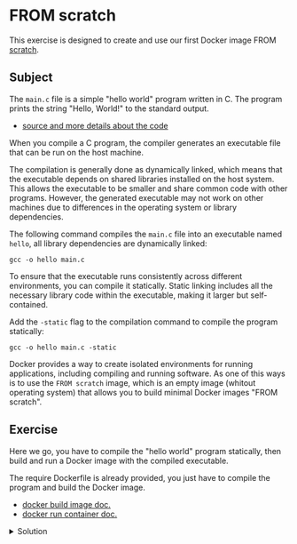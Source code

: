 ﻿# FROM scratch

This exercise is designed to create and use our first Docker image FROM [scratch](https://hub.docker.com/_/scratch/).

## Subject

The `main.c` file is a simple "hello world" program written in C.
The program prints the string "Hello, World!" to the standard output.

- [source and more details about the code](https://www.programiz.com/c-programming/examples/print-sentence)

When you compile a C program, the compiler generates an executable file that can be run on the host machine.

The compilation is generally done as dynamically linked, which means that the executable depends on shared libraries installed on the host system.
This allows the executable to be smaller and share common code with other programs.
However, the generated executable may not work on other machines due to differences in the operating system or library dependencies.

The following command compiles the `main.c` file into an executable named `hello`, all library dependencies are dynamically linked:
```shell
gcc -o hello main.c
```

To ensure that the executable runs consistently across different environments, you can compile it statically.
Static linking includes all the necessary library code within the executable, making it larger but self-contained.

Add the `-static` flag to the compilation command to compile the program statically:
```shell
gcc -o hello main.c -static
```

Docker provides a way to create isolated environments for running applications, including compiling and running software.
As one of this ways is to use the `FROM scratch` image, which is an empty image (whitout operating system) that allows you to build minimal Docker images "FROM scratch".

## Exercise

Here we go, you have to compile the "hello world" program statically, then build and run a Docker image with the compiled executable.

The require Dockerfile is already provided, you just have to compile the program and build the Docker image.

- [docker build image doc.](https://docs.docker.com/reference/cli/docker/image/build/)
- [docker run container doc.](https://docs.docker.com/reference/cli/docker/container/run/)

<details>
  <summary>Solution</summary>

This command executes a Docker container to compile a C program statically using GCC within an isolated environment.

```shell
docker run --rm -v $(shell pwd):/usr/src/myapp -w /usr/src/myapp gcc:latest gcc -o hello /usr/src/myapp/main.c -static
```

Here's a breakdown on what's changed from the previous exercise:

- `gcc -o hello /usr/src/myapp/main.c -static`: The command executed inside the container. It compiles ``main.c`` into an executable named ``hello`` using static linking. Static linking includes all the necessary library code within the executable, making it larger but self-contained.

Overall, this command compiles a C program named ``main.c`` into a statically linked executable called ``hello`` using the GCC compiler within a Docker container, ensuring a consistent compilation environment.

Now, our binary is ready to be used in a Docker image.

This command builds a Docker image using the current directory (where the Dockerfile is located) as the build context.
```shell
docker build . -t hello --no-cache
```

- `docker build`: This is the Docker command used to build an image from a Dockerfile and a "context". The Dockerfile contains all the commands a user could call on the command line to assemble an image.
- `.`: This specifies the build context to the Docker daemon. In this case, . refers to the current directory. The build context includes the Dockerfile, any files, and folders in the current directory. These files can be added to the image during the build process.
- `-t hello`: The -t flag assigns a tag to the image, in this case, hello. Tags are used to identify different versions or variants of an image. Without a tag, it would be harder to manage different images and their versions. The hello tag here effectively names the image.
- `--no-cache`: This option tells Docker to build the image without using any cache from previous builds. This can be useful when you want to ensure that you're getting the freshest versions of everything that your Dockerfile instructs to download or add. Without this option, Docker might use cached intermediate images from previous builds, which could lead to outdated components being included in your image.

In summary, this command is used to build a fresh Docker image named hello from the Dockerfile in the current directory, ensuring that no cache is used during the build process. This is particularly useful for ensuring that all the steps in the Dockerfile are executed with the most up-to-date data and instructions, especially when pulling from external sources or when making frequent changes to the Dockerfile.


This command runs a Docker container using the `hello` image.
```shell
docker run --rm hello
```

- `docker run`: This is the Docker command used to create and start a Docker container from a specified image. When you run this command, Docker looks for the specified image locally on your machine. If it doesn't find it, Docker tries to pull it from a configured Docker registry (like Docker Hub).
- `--rm`: This flag automatically removes the container when it exits. Containers can consume disk space, especially if you run many of them over time. Using --rm helps manage disk usage by cleaning up the container file system when the container's process exits. This is particularly useful for temporary or one-off containers that you don't need to persist data or state for future use.
- `hello`: This specifies the name of the image from which the container should be created. In this context, hello refers to an image that likely contains the statically compiled "hello world" program mentioned in the README.md file. This image was previously built using the docker build command with the -t hello option to tag the image as hello.

In summary, this command starts a new container from the hello image, runs the default command specified in the Dockerfile (which, based on the context, would execute the "hello world" program), and then removes the container once the program completes and the container exits. This is a clean and efficient way to run short-lived processes in Docker.

💯 Congratulations! You've successfully displayed "Hello, World!" using a statically compiled C program within a Docker container 🎉
</details>

